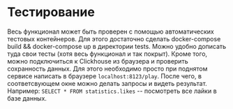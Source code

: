 # Тестирование

Весь функционал может быть проверен с помощью автоматических тестовых контейнеров. Для этого достаточно сделать docker-compose build && docker-compose up в директории tests. Можно удобно дописать туда свои тесты (хотя весь функционал и так покрыт).
Кроме того, можно подключиться к Clickhouse из браузера и проверить сохранность данных. Для этого необходимо просто при поднятом сервисе написать в браузере ```localhost:8123/play```. После чего, в соответсвующем окне можно делать запросы и видеть результат. Например:
```SELECT * FROM statistics.likes``` -- посмотреть все лайки в базе данных.

